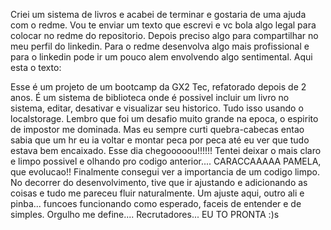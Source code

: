 Criei um sistema de livros e acabei de terminar e gostaria de uma ajuda com o redme.
Vou te enviar um texto que escrevi e vc bola algo legal para colocar no redme do repositorio.
Depois preciso algo para compartilhar no meu perfil do linkedin. Para o redme desenvolva
algo mais profissional e para o linkedin pode ir um pouco alem envolvendo algo sentimental.
Aqui esta o texto: 

Esse é um projeto de um bootcamp da GX2 Tec, refatorado depois de 2 anos.
É um sistema de biblioteca onde é possivel incluir um livro no sistema, editar, 
desativar e visualizar seu historico. Tudo isso usando o localstorage.
Lembro que foi um desafio muito grande na epoca, o espirito de impostor me dominada.
Mas eu sempre curti quebra-cabecas entao sabia que um hr eu ia voltar e montar peca
por peca até eu ver que tudo estava bem encaixado. Esse dia chegooooou!!!!!!
Tentei deixar o mais claro e limpo possivel e olhando pro codigo anterior.... CARACCAAAAA PAMELA,
que evolucao!!
Finalmente consegui ver a importancia de um codigo limpo. 
No decorrer do desenvolvimento, tive que ir ajustando e 
adicionando as coisas e tudo me pareceu fluir naturalmente. Um ajuste aqui, outro ali e pinba...
funcoes funcionando como esperado, faceis de entender e de simples. Orgulho me define....
Recrutadores... EU TO PRONTA :)s